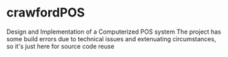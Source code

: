 # crawfordPOS
Design and Implementation of a Computerized POS system
The project has some build errors due to technical issues and extenuating circumstances, so it's just here for source code reuse
